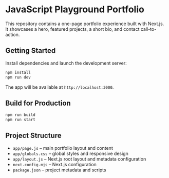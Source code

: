 # JavaScript Playground Portfolio

This repository contains a one-page portfolio experience built with Next.js. It showcases a hero, featured projects, a short bio, and contact call-to-action.

## Getting Started

Install dependencies and launch the development server:

```bash
npm install
npm run dev
```

The app will be available at `http://localhost:3000`.

## Build for Production

```bash
npm run build
npm run start
```

## Project Structure

- `app/page.js` – main portfolio layout and content
- `app/globals.css` – global styles and responsive design
- `app/layout.js` – Next.js root layout and metadata configuration
- `next.config.mjs` – Next.js configuration
- `package.json` – project metadata and scripts
